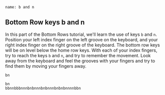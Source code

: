 
```ngMeta
name: b and n
```

## Bottom Row keys b and n

In this part of the Bottom Rows tutorial, we'll learn the use of keys `b` and `n`.
Position your left index finger on the left groove on the keyboard, and your right index finger on the right groove of the keyboard. The bottom row keys will be on level below the home row keys. With each of your index fingers, try to reach the keys `b` and `n`, and try to remember the movement.
Look away from the keyboard and feel the grooves with your fingers and try to find them by moving your fingers away.


```trytyping
bn
```

```practicetyping
bn
bbnnbbbnnnbnbnnnbnbnnnbnbnbnnnnbbn
```

